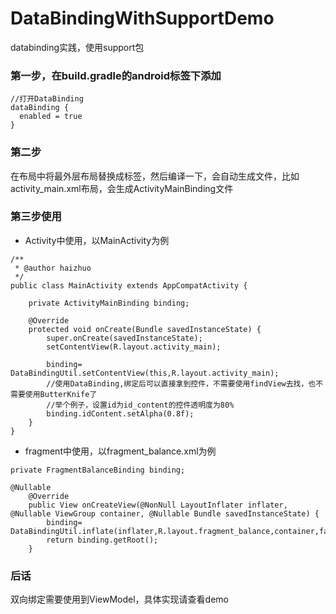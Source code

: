 # DataBindingWithSupportDemo
 databinding实践，使用support包

### 第一步，在build.gradle的android标签下添加
```
//打开DataBinding
dataBinding {
  enabled = true
}
```

### 第二步
在布局中将最外层布局替换成<layout>标签，然后编译一下，会自动生成文件，比如activity_main.xml布局，会生成ActivityMainBinding文件

 
### 第三步使用
- Activity中使用，以MainActivity为例

```
/**
 * @author haizhuo
 */
public class MainActivity extends AppCompatActivity {

    private ActivityMainBinding binding;

    @Override
    protected void onCreate(Bundle savedInstanceState) {
        super.onCreate(savedInstanceState);
        setContentView(R.layout.activity_main);

        binding= DataBindingUtil.setContentView(this,R.layout.activity_main);
        //使用DataBinding,绑定后可以直接拿到控件，不需要使用findView去找，也不需要使用ButterKnife了
        //举个例子，设置id为id_content的控件透明度为80%
        binding.idContent.setAlpha(0.8f);
    }
}

```

- fragment中使用，以fragment_balance.xml为例
```
private FragmentBalanceBinding binding;

@Nullable
    @Override
    public View onCreateView(@NonNull LayoutInflater inflater, @Nullable ViewGroup container, @Nullable Bundle savedInstanceState) {
        binding= DataBindingUtil.inflate(inflater,R.layout.fragment_balance,container,false);
        return binding.getRoot();
    }

```

### 后话
双向绑定需要使用到ViewModel，具体实现请查看demo



